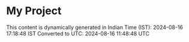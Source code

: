 # My Project

This content is dynamically generated in Indian Time (IST): 2024-08-16 17:18:48 IST
Converted to UTC: 2024-08-16 11:48:48 UTC
